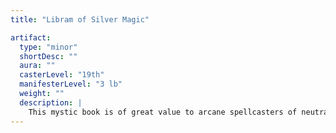 ```yaml
---
title: "Libram of Silver Magic"

artifact:
  type: "minor"
  shortDesc: ""
  aura: ""
  casterLevel: "19th"
  manifesterLevel: "3 lb"
  weight: ""
  description: |
    This mystic book is of great value to arcane spellcasters of neutral alignment (LN, N, CN). Study of the work requires one week. Upon completion, the neutral arcane caster gains a +1 inherent bonus to the ability score controlling his or her arcane spellcasting ability and experience points sufficient to place him or her halfway into the next level of experience. (If the reader has levels in more than one arcane spellcasting class, he or she must choose one of the classes to be affected.) Evil or good arcane spellcasters (LE, NE, CE, LG, NG, or CG) are permanently drained of 1d4+1 points of Constitution and must atone (see the _atonement_ spell) in order to gain any further experience. Anyone incapable of casting arcane spells who reads even a single word of the work must make a Will save (DC 20) or suffer insanity (see the _insanity_ spell). Except as indicated above, the writing in a _libram of silver magic_ can't be distinguished from any other book, libram, tome, or so on until perused. Once read, the book vanishes, never to be seen again, nor can the same character ever benefit from reading a similar tome a second time.
---
```

